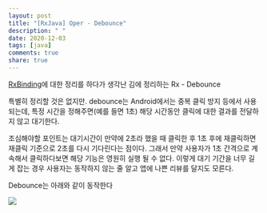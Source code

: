 ```yaml
---
layout: post
title: "[RxJava] Oper - Debounce"
description: " "
date: 2020-12-03
tags: [java]
comments: true
share: true
---
```



[RxBinding](https://github.com/sk392/TIL/blob/master/android/android_rxbinding.md)에 대한 정리를 하다가 생각난 김에 정리하는 Rx - Debounce

특별히 정리할 것은 없지만. debounce는 Android에서는 중복 클릭 방지 등에서 사용 되는데, 특정 시간을 정해주면(예를 들면 1초) 해당 시간동안 클릭에 대한 결과를 전달하지 않고 대기한다.

조심해야할 포인트는 대기시간이 만약에 2초라 했을 때 클릭한 후 1초 후에 재클릭하면 재클릭 기준으로 2초를 다시 기다린다는 점이다. 그래서 만약 사용자가 1초 간격으로 계속해서 클릭하다보면 해당 기능은 영원히 실행 될 수 없다. 이렇게 대기 기간을 너무 길게 잡는 경우 사용자는 동작하지 않는 줄 알고 앱에 나쁜 리뷰를 달지도 모른다.

Debounce는 아래와 같이 동작한다

![](https://user-images.githubusercontent.com/18481078/58364779-35213700-7ef4-11e9-8eb6-eedc29e31cd8.png)